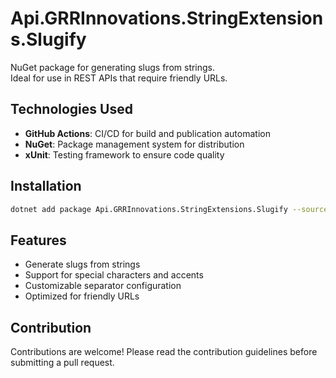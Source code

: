 # Api.GRRInnovations.StringExtensions.Slugify

NuGet package for generating slugs from strings.  
Ideal for use in REST APIs that require friendly URLs.

## Technologies Used

- **GitHub Actions**: CI/CD for build and publication automation
- **NuGet**: Package management system for distribution
- **xUnit**: Testing framework to ensure code quality

## Installation

```bash
dotnet add package Api.GRRInnovations.StringExtensions.Slugify --source "https://nuget.pkg.github.com/gabriel-projects/index.json"
```

## Features

- Generate slugs from strings
- Support for special characters and accents
- Customizable separator configuration
- Optimized for friendly URLs

## Contribution

Contributions are welcome! Please read the contribution guidelines before submitting a pull request.
